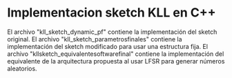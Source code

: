 # Implementacion sketch KLL en C++

El archivo "kll_sketch_dynamic_pf" contiene la implementación del sketch original. 
El archivo "kll_sketch_parametrosfinales" contiene la implementación del sketch modificado para usar una estructura fija. 
El archivo "kllsketch_equivalentesoftwarefinal" contiene la implementación del equivalente de la arquitectura propuesta al usar LFSR para generar números aleatorios.  

